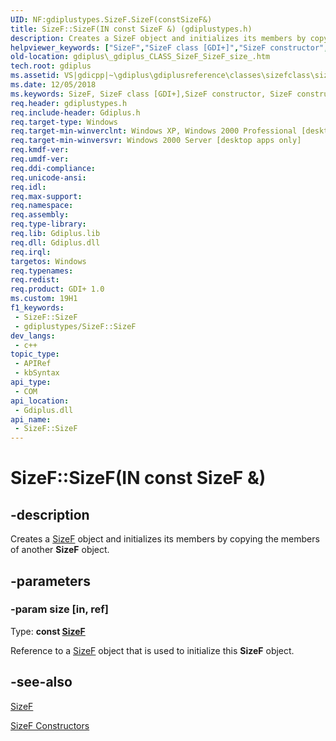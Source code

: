 ```yaml
---
UID: NF:gdiplustypes.SizeF.SizeF(constSizeF&)
title: SizeF::SizeF(IN const SizeF &) (gdiplustypes.h)
description: Creates a SizeF object and initializes its members by copying the members of another SizeF object.
helpviewer_keywords: ["SizeF","SizeF class [GDI+]","SizeF constructor","SizeF constructor [GDI+]","SizeF constructor [GDI+]","SizeF class","SizeF.SizeF","SizeF.SizeF(IN const SizeF &)","SizeF.SizeF(const SizeF&)","SizeF::SizeF","SizeF::SizeF(IN const SizeF &)","_gdiplus_CLASS_SizeF_SizeF_size_","gdiplus._gdiplus_CLASS_SizeF_SizeF_size_"]
old-location: gdiplus\_gdiplus_CLASS_SizeF_SizeF_size_.htm
tech.root: gdiplus
ms.assetid: VS|gdicpp|~\gdiplus\gdiplusreference\classes\sizefclass\sizefconstructors\sizef_74size.htm
ms.date: 12/05/2018
ms.keywords: SizeF, SizeF class [GDI+],SizeF constructor, SizeF constructor [GDI+], SizeF constructor [GDI+],SizeF class, SizeF.SizeF, SizeF.SizeF(IN const SizeF &), SizeF.SizeF(const SizeF&), SizeF::SizeF, SizeF::SizeF(IN const SizeF &), _gdiplus_CLASS_SizeF_SizeF_size_, gdiplus._gdiplus_CLASS_SizeF_SizeF_size_
req.header: gdiplustypes.h
req.include-header: Gdiplus.h
req.target-type: Windows
req.target-min-winverclnt: Windows XP, Windows 2000 Professional [desktop apps only]
req.target-min-winversvr: Windows 2000 Server [desktop apps only]
req.kmdf-ver: 
req.umdf-ver: 
req.ddi-compliance: 
req.unicode-ansi: 
req.idl: 
req.max-support: 
req.namespace: 
req.assembly: 
req.type-library: 
req.lib: Gdiplus.lib
req.dll: Gdiplus.dll
req.irql: 
targetos: Windows
req.typenames: 
req.redist: 
req.product: GDI+ 1.0
ms.custom: 19H1
f1_keywords:
 - SizeF::SizeF
 - gdiplustypes/SizeF::SizeF
dev_langs:
 - c++
topic_type:
 - APIRef
 - kbSyntax
api_type:
 - COM
api_location:
 - Gdiplus.dll
api_name:
 - SizeF::SizeF
---
```


# SizeF::SizeF(IN const SizeF &)


## -description

Creates a <a href="/windows/desktop/api/gdiplustypes/nl-gdiplustypes-sizef">SizeF</a> object and initializes its members by copying the members of another <b>SizeF</b> object.

## -parameters

### -param size [in, ref]

Type: <b>const <a href="/windows/desktop/api/gdiplustypes/nl-gdiplustypes-sizef">SizeF</a></b>

Reference to a <a href="/windows/desktop/api/gdiplustypes/nl-gdiplustypes-sizef">SizeF</a> object that is used to initialize this <b>SizeF</b> object.

## -see-also

<a href="/windows/desktop/api/gdiplustypes/nl-gdiplustypes-sizef">SizeF</a>



<a href="/windows/desktop/gdiplus/-gdiplus-class-sizef-constructors">SizeF Constructors</a>

